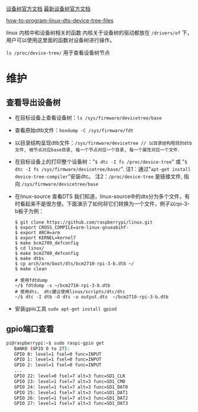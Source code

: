 
[设备树官方文档](http://devicetree.org/Device_Tree_Usage) [最新设备树官方文档](https://www.devicetree.org/specifications/)

[how-to-program-linux-dts-device-tree-files](https://stackoverflow.com/questions/17488320/how-to-program-linux-dts-device-tree-files)

linux 内核中和设备树相关的函数 内核关于设备树的驱动都放在 `/drivers/of` 下，用户可以使用这里面的函数对设备树进行操作。

`ls /proc/device-tree/` 用于查看设备树节点


# 维护

## 查看导出设备树

- 在目标设备上查看设备树：`ls /sys/firmware/devicetree/base`

- 查看原始dtb文件：`hexdump -C /sys/firmware/fdt`

- 以目录结构呈现dtb文件：`/sys/firmware/devicetree // 以目录结构程现的dtb文件, 根节点对应base目录, 每一个节点对应一个目录, 每一个属性对应一个文件`.
  

- 在目标设备上的打印整个设备树："`$ dtc -I fs /proc/device-tree`" 或 "`$ dtc -I fs /sys/firmware/devicetree/base/`". 注1：通过"`apt-get install device-tree-compiler`"安装dtc。 注2：`/proc/device-tree` 是链接文件, 指向 `/sys/firmware/devicetree/base`

- 在linux-source 查看DTS
    我们知道，linux-source中的dts分为多个文件，有时看起来不是很方便。下面演示了如何将它们转换为一个文件，例子以rpi-3-b板子为例：

    ```shell
    $ git clone https://github.com/raspberrypi/linux.git
    $ export CROSS_COMPILE=arm-linux-gnueabihf-
    $ export ARCH=arm
    $ export KERNEL=kernel7
    $ make bcm2709_defconfig
    $ cd linux/
    $ make bcm2709_defconfig
    $ make dtbs
    $ cp arch/arm/boot/dts/bcm2710-rpi-3-b.dtb ~/
    $ make clean

    # 使用fdtdump
    ~/$ fdtdump -s ~/bcm2710-rpi-3-b.dtb 
    # 使用dtc， dtc建议使用linux/scripts/dtc/dtc
    ~/$ dtc -I dtb -O dts -o output.dts  ~/bcm2710-rpi-3-b.dtb 
    ```
- 安装gpio工具  `sudo apt-get install gpiod`

## gpio端口查看

```bash
pi@raspberrypi:~$ sudo raspi-gpio get
   BANK0 (GPIO 0 to 27):
   GPIO 0: level=1 fsel=0 func=INPUT
   GPIO 1: level=1 fsel=0 func=INPUT
   GPIO 2: level=1 fsel=0 func=INPUT
   ...
   GPIO 22: level=0 fsel=7 alt=3 func=SD1_CLK
   GPIO 23: level=1 fsel=7 alt=3 func=SD1_CMD
   GPIO 24: level=1 fsel=7 alt=3 func=SD1_DAT0
   GPIO 25: level=1 fsel=7 alt=3 func=SD1_DAT1
   GPIO 26: level=1 fsel=7 alt=3 func=SD1_DAT2
   GPIO 27: level=1 fsel=7 alt=3 func=SD1_DAT3
```

